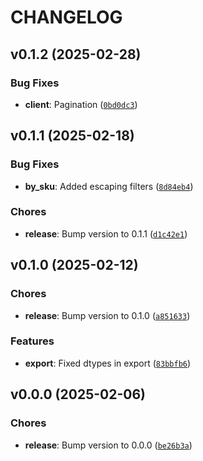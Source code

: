 # CHANGELOG


## v0.1.2 (2025-02-28)

### Bug Fixes

- **client**: Pagination
  ([`0bd0dc3`](https://github.com/cloudshiftstrategies/channel-advisor-api-python/commit/0bd0dc301bbcdd257de8cd2f3b5be4d727eff7bb))


## v0.1.1 (2025-02-18)

### Bug Fixes

- **by_sku**: Added escaping filters
  ([`8d84eb4`](https://github.com/cloudshiftstrategies/channel-advisor-api-python/commit/8d84eb4ae92da158b1dc696c474dfc4a9095af49))

### Chores

- **release**: Bump version to 0.1.1
  ([`d1c42e1`](https://github.com/cloudshiftstrategies/channel-advisor-api-python/commit/d1c42e1633d64000eb380df46bebfca5e212664c))


## v0.1.0 (2025-02-12)

### Chores

- **release**: Bump version to 0.1.0
  ([`a851633`](https://github.com/cloudshiftstrategies/channel-advisor-api-python/commit/a851633e79b0e3fa4f4fc93233bc18b0f2241b4b))

### Features

- **export**: Fixed dtypes in export
  ([`83bbfb6`](https://github.com/cloudshiftstrategies/channel-advisor-api-python/commit/83bbfb610fb414d252c308846c67898967b52b0b))


## v0.0.0 (2025-02-06)

### Chores

- **release**: Bump version to 0.0.0
  ([`be26b3a`](https://github.com/cloudshiftstrategies/channel-advisor-api-python/commit/be26b3adfab1bab0774719fdaa50be1893037b23))
